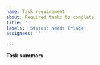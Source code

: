 ```yaml
---
name: Task requirement
about: Required tasks to complete 
title: ''
labels: 'Status: Needs Triage'
assignees: ''

---
```


**Task summary**
<!-- A clear and 